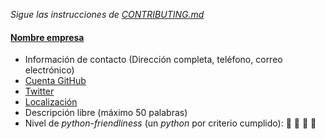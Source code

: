 *Sigue las instrucciones de [CONTRIBUTING.md](CONTRIBUTING.md)*

#### [Nombre empresa](http://empresa.com/)

* Información de contacto (Dirección completa, teléfono, correo electrónico)
* [Cuenta GitHub](http://github.com/empresa/)
* [Twitter](http://twitter.com/empresa/)
* [Localización](http://www.openstreetmap.org/?mlat=latitud&mlon=longitud#map=18/latitud/longitud)
* Descripción libre (máximo 50 palabras)
* Nivel de *python-friendliness* (un *python* por criterio cumplido): :snake: :snake: :snake: :snake:
